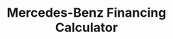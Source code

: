 ---
layout: project
permalink: mercedes-benz-bank-financing-calculator

title: Mercedes-Benz Financing Calculator
description: Interface design, prototyping
cover-image:
    x1: /assets/images/mercedes-benz-bank-financing-calculator/mercedes-benz-bank-financing-calculator-cover@1x.jpg
    x2: /assets/images/mercedes-benz-bank-financing-calculator/mercedes-benz-bank-financing-calculator-cover@2x.jpg
    description: Screenshot of Mercedes-Benz-Bank Financing Calculator webapp
---